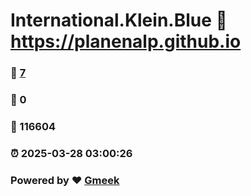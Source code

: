 # International.Klein.Blue :link: https://planenalp.github.io 
### :page_facing_up: [7](https://planenalp.github.io/tag.html) 
### :speech_balloon: 0 
### :hibiscus: 116604 
### :alarm_clock: 2025-03-28 03:00:26 
### Powered by :heart: [Gmeek](https://github.com/Meekdai/Gmeek)
